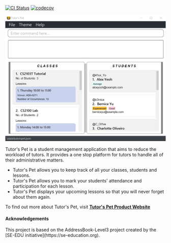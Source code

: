 [![CI Status](https://github.com/AY2021S1-CS2103T-T10-4/tp/workflows/Java%20CI/badge.svg)](https://github.com/AY2021S1-CS2103T-T10-4/tp/actions)
[![codecov](https://codecov.io/gh/AY2021S1-CS2103T-T10-4/tp/branch/master/graph/badge.svg)](https://codecov.io/gh/AY2021S1-CS2103T-T10-4/tp)

![Ui](docs/images/Ui.png)

Tutor's Pet is a student management application that aims to reduce the workload of tutors. It provides a one stop
platform for tutors to handle all of their administrative matters.
- Tutor's Pet allows you to keep track of all your classes, students and lessons.
- Tutor's Pet allows you to mark your students' attendance and participation for each lesson.
- Tutor's Pet displays your upcoming lessons so that you will never forget about them again.

To find out more about Tutor's Pet, visit **[Tutor's Pet Product Website](https://ay2021s1-cs2103t-t10-4.github.io/tp/)**

<h4>Acknowledgements</h4>
This project is based on the AddressBook-Level3 project created by the [SE-EDU initiative](https://se-education.org).
